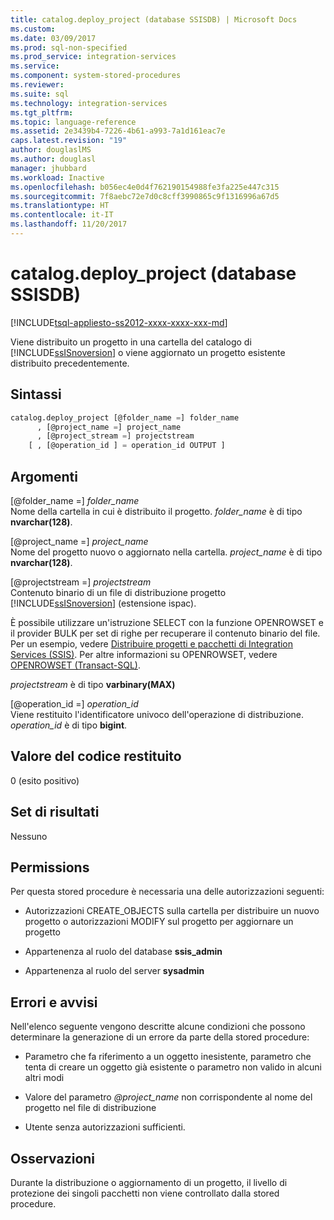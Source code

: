 ```yaml
---
title: catalog.deploy_project (database SSISDB) | Microsoft Docs
ms.custom: 
ms.date: 03/09/2017
ms.prod: sql-non-specified
ms.prod_service: integration-services
ms.service: 
ms.component: system-stored-procedures
ms.reviewer: 
ms.suite: sql
ms.technology: integration-services
ms.tgt_pltfrm: 
ms.topic: language-reference
ms.assetid: 2e3439b4-7226-4b61-a993-7a1d161eac7e
caps.latest.revision: "19"
author: douglaslMS
ms.author: douglasl
manager: jhubbard
ms.workload: Inactive
ms.openlocfilehash: b056ec4e0d4f762190154988fe3fa225e447c315
ms.sourcegitcommit: 7f8aebc72e7d0c8cff3990865c9f1316996a67d5
ms.translationtype: HT
ms.contentlocale: it-IT
ms.lasthandoff: 11/20/2017
---
```

# <a name="catalogdeployproject-ssisdb-database"></a>catalog.deploy_project (database SSISDB)
[!INCLUDE[tsql-appliesto-ss2012-xxxx-xxxx-xxx-md](../../includes/tsql-appliesto-ss2012-xxxx-xxxx-xxx-md.md)]

  Viene distribuito un progetto in una cartella del catalogo di [!INCLUDE[ssISnoversion](../../includes/ssisnoversion-md.md)] o viene aggiornato un progetto esistente distribuito precedentemente.  
  
## <a name="syntax"></a>Sintassi  
  
```sql  
catalog.deploy_project [@folder_name =] folder_name   
      , [@project_name =] project_name   
      , [@project_stream =] projectstream   
    [ , [@operation_id ] = operation_id OUTPUT ]   
```  
  
## <a name="arguments"></a>Argomenti  
 [@folder_name =] *folder_name*  
 Nome della cartella in cui è distribuito il progetto. *folder_name* è di tipo **nvarchar(128)**.  
  
 [@project_name =] *project_name*  
 Nome del progetto nuovo o aggiornato nella cartella. *project_name* è di tipo **nvarchar(128)**.  
  
 [@projectstream =] *projectstream*  
 Contenuto binario di un file di distribuzione progetto [!INCLUDE[ssISnoversion](../../includes/ssisnoversion-md.md)] (estensione ispac).  
  
 È possibile utilizzare un'istruzione SELECT con la funzione OPENROWSET e il provider BULK per set di righe per recuperare il contenuto binario del file. Per un esempio, vedere [Distribuire progetti e pacchetti di Integration Services (SSIS)](../../integration-services/packages/deploy-integration-services-ssis-projects-and-packages.md). Per altre informazioni su OPENROWSET, vedere [OPENROWSET &#40;Transact-SQL&#41;](../../t-sql/functions/openrowset-transact-sql.md).  
  
 *projectstream* è di tipo **varbinary(MAX)**  
  
 [@operation_id =] *operation_id*  
 Viene restituito l'identificatore univoco dell'operazione di distribuzione. *operation_id* è di tipo **bigint**.  
  
## <a name="return-code-value"></a>Valore del codice restituito  
 0 (esito positivo)  
  
## <a name="result-sets"></a>Set di risultati  
 Nessuno  
  
## <a name="permissions"></a>Permissions  
 Per questa stored procedure è necessaria una delle autorizzazioni seguenti:  
  
-   Autorizzazioni CREATE_OBJECTS sulla cartella per distribuire un nuovo progetto o autorizzazioni MODIFY sul progetto per aggiornare un progetto  
  
-   Appartenenza al ruolo del database **ssis_admin**  
  
-   Appartenenza al ruolo del server **sysadmin**  
  
## <a name="errors-and-warnings"></a>Errori e avvisi  
 Nell'elenco seguente vengono descritte alcune condizioni che possono determinare la generazione di un errore da parte della stored procedure:  
  
-   Parametro che fa riferimento a un oggetto inesistente, parametro che tenta di creare un oggetto già esistente o parametro non valido in alcuni altri modi  
  
-   Valore del parametro *@project_name* non corrispondente al nome del progetto nel file di distribuzione  
  
-   Utente senza autorizzazioni sufficienti.  
  
## <a name="remarks"></a>Osservazioni  
 Durante la distribuzione o aggiornamento di un progetto, il livello di protezione dei singoli pacchetti non viene controllato dalla stored procedure.  
  
  
